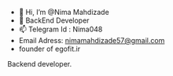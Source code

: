 - 👋 Hi, I’m @Nima Mahdizade
- 🌱 BackEnd Developer
- 📫 Telegram Id : Nima048
-  Email Adress: nimamahdizade57@gmail.com
-  founder of egofit.ir


Backend developer.
<!---
NimaM048/NimaM048 is a ✨ special ✨ repository because its `README.md` (this file) appears on your GitHub profile.
You can click the Preview link to take a look at your changes.
--->
